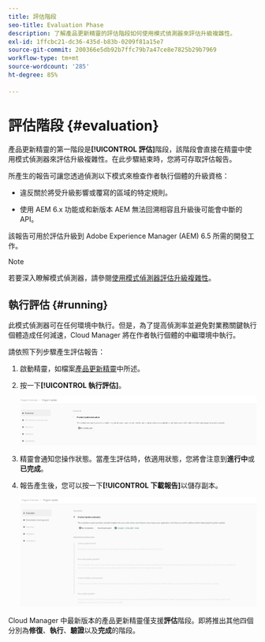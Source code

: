 ```yaml
---
title: 評估階段
seo-title: Evaluation Phase
description: 了解產品更新精靈的評估階段如何使用模式偵測器來評估升級複雜性。
exl-id: 1ffcbc21-dc36-435d-b83b-0209f81a15e7
source-git-commit: 200366e5db92b7ffc79b7a47ce8e7825b29b7969
workflow-type: tm+mt
source-wordcount: '285'
ht-degree: 85%

---
```



# 評估階段 {#evaluation}

產品更新精靈的第一階段是&#x200B;**[!UICONTROL 評估]**&#x200B;階段，該階段會直接在精靈中使用模式偵測器來評估升級複雜性。在此步驟結束時，您將可存取評估報告。

所產生的報告可讓您透過偵測以下模式來檢查作者執行個體的升級資格：

* 違反關於將受升級影響或覆寫的區域的特定規則。

* 使用 AEM 6.x 功能或和新版本 AEM 無法回溯相容且升級後可能會中斷的 API。

該報告可用於評估升級到 Adob&#x200B;&#x200B;e Experience Manager (AEM) 6.5 所需的開發工作。

>[!NOTE]
>
>若要深入瞭解模式偵測器，請參閱[使用模式偵測器評估升級複雜性](https://experienceleague.adobe.com/docs/experience-manager-65/deploying/upgrading/pattern-detector.html?lang=zh-Hant)。

## 執行評估 {#running}

此模式偵測器可在任何環境中執行。但是，為了提高偵測率並避免對業務關鍵執行個體造成任何減速，Cloud Manager 將在作者執行個體的中繼環境中執行。

請依照下列步驟產生評估報告：

1. 啟動精靈，如檔案[產品更新精靈](/help/product-update-wizard/overview.md)中所述。

1. 按一下&#x200B;**[!UICONTROL 執行評估]**。

   ![執行評估](/help/assets/Run-Evaluation.png)

1. 精靈會通知您操作狀態。當產生評估時，依適用狀態，您將會注意到&#x200B;**進行中**&#x200B;或&#x200B;**已完成**。

1. 報告產生後，您可以按一下&#x200B;**[!UICONTROL 下載報告]**&#x200B;以儲存副本。

   ![報告已建立](/help/assets/Evaluation-1.png)

Cloud Manager 中最新版本的產品更新精靈僅支援&#x200B;**評估**&#x200B;階段。即將推出其他四個分別為&#x200B;**修復**、**執行**、**驗證**&#x200B;以及&#x200B;**完成**&#x200B;的階段。
